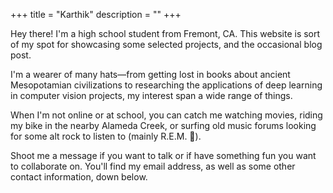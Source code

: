 +++
title = "Karthik"
description = ""
+++

Hey there! I'm a high school student from Fremont, CA. This website is sort of my spot for showcasing some selected projects, and the occasional blog post.

I'm a wearer of many hats—from getting lost in books about ancient Mesopotamian civilizations to researching the applications of deep learning in computer vision projects, my interest span a wide range of things.

When I'm not online or at school, you can catch me watching movies, riding my bike in the nearby Alameda Creek, or surfing old music forums looking for some alt rock to listen to (mainly R.E.M. 🤘).

Shoot me a message if you want to talk or if have something fun you want to collaborate on. You'll find my email address, as well as some other contact information, down below.

[karsab343@gmail.com]: mailto:karsab343@gmail.com